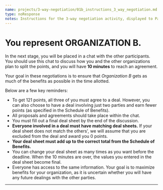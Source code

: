 ```yaml
---
name: projects/3-way-negotiation/01b_instructions_3_way_negotiation.md
type: noResponse
notes: Instructions for the 3-way negotiation activity, displayed to Participants assigned to Organization B.
---
```


# You represent **ORGANIZATION B**.

In the next stage, you will be placed in a chat with the other participants. You should use this chat to discuss how you and the other organizations plan to split the points, and you will have **10 minutes** to reach an agreement.

Your goal in these negotiations is to ensure that *Organization B* gets as much of the benefits as possible in the time allotted.

Below are a few key reminders:

- To get 121 points, all three of you must agree to a deal. However, you can also choose to have a deal involving just two parties and earn fewer points (as specified in the Schedule of Benefits).
- All proposals and agreements should take place within the chat. 
- You must fill out a final deal sheet by the end of the discussion.
- **Everyone involved in a deal must have matching deal sheets.** If your deal sheet does not match the others', we will assume that you are excluded from the deal and award you 0 points.
- **Your deal sheet must add up to the correct total from the Schedule of Benefits.**
- You can change your deal sheet as many times as you want before the deadline. When the 10 minutes are over, the values you entered in the deal sheet become final.
- Everyone has access to the same information. Your goal is to maximize benefits for your organization, as it is uncertain whether you will have any future dealings with the other parties.

---
